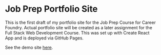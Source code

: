 # Job Prep Portfolio Site

This is the first draft of my portfolio site for the Job Prep Course for Career Foundry. Actual portfolio site will be created as a later assignment for the Full Stack Web Development Course. This was set up with Create React App and is deployed via GitHub Pages.

See the demo site [here](https://ettariley.github.io/jp-portfolio).
